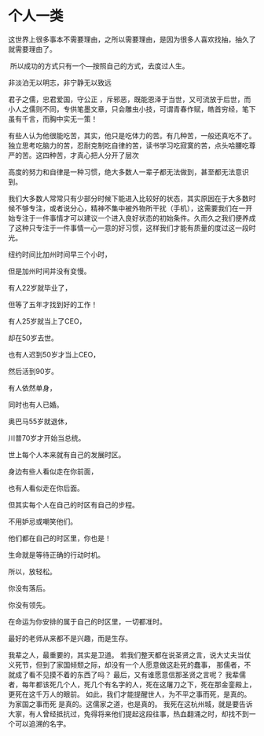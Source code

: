 # 个人一类

这世界上很多事本不需要理由，之所以需要理由，是因为很多人喜欢找抽，抽久了就需要理由了。

​                                                                                                      所以成功的方式只有一个—按照自己的方式，去度过人生。

非淡泊无以明志，非宁静无以致远

君子之儒，忠君爱国，守公正 ，斥邪恶，既能恩泽于当世，又可流放于后世，而小人之儒则不同，专供笔墨文章，只会雕虫小技，可谓青春作赋，皓首穷经，笔下虽有千言，而胸中实无一策！

有些人认为他很能吃苦，其实，他只是吃体力的苦。有几种苦，一般还真吃不了。独立思考吃脑力的苦，忍耐克制吃自律的苦，读书学习吃寂寞的苦，点头哈腰吃尊严的苦。这四种苦，才真心把人分开了层次

高度的努力和自律是一种习惯，绝大多数人一辈子都无法做到，甚至都无法意识到。

我们大多数人常常只有少部分时候下能进入比较好的状态，其实原因在于大多数时候不够专注，或者说分心，精神不集中被外物所干扰（手机），这需要我们在一开始专注于一件事情才可以建议一个进入良好状态的初始条件。久而久之我们便养成了这种只专注于一件事情一心一意的好习惯，这样我们才能有质量的度过这一段时光。

纽约时间比加州时间早三个小时，

但是加州时间并没有变慢。

有人22岁就毕业了，

但等了五年才找到好的工作！

有人25岁就当上了CEO，

却在50岁去世。

也有人迟到50岁才当上CEO，

然后活到90岁。

有人依然单身，

同时也有人已婚。

奥巴马55岁就退休，

川普70岁才开始当总统。

世上每个人本来就有自己的发展时区。

身边有些人看似走在你前面，

也有人看似走在你后面。

但其实每个人在自己的时区有自己的步程。

不用妒忌或嘲笑他们。

他们都在自己的时区里，你也是！

生命就是等待正确的行动时机。

所以，放轻松。

你没有落后。

你没有领先。

在命运为你安排的属于自己的时区里，一切都准时。

最好的老师从来都不是兴趣，而是生存。

我辈之人，最重要的，其实是卫道。 若我们整天都在说圣贤之言，说大丈夫当仗义死节，但到了家国倾颓之际，却没有一个人愿意做这赴死的蠢事， 那儒者，不就成了看不见摸不着的东西了吗？ 最后，又有谁愿意信那圣贤之言呢？ 我辈儒者，每年都该死几个人，死几个有名字的人，死在这屠刀之下，死在那金銮殿上，更死在这千万人的眼前。 如此，我们才能提醒世人，为不平之事而死，是真的。为家国之事而死 是真的。这儒家之道，也是真的。 我死在这杭州城，就是要告诉大家，有人曾经抵抗过，免得将来他们提起这段往事，热血翻涌之时，却找不到一个可以追溯的名字。